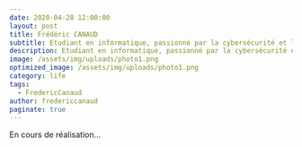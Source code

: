 ```yaml
---
date: 2020-04-28 12:00:00
layout: post
title: Frédéric CANAUD
subtitle: Etudiant en informatique, passionné par la cybersécurité et le développement web
description: Etudiant en informatique, passionné par la cybersécurité et le développement web
image: /assets/img/uploads/photo1.png
optimized_image: /assets/img/uploads/photo1.png
category: life
tags:
  - FredericCanaud
author: fredericcanaud
paginate: true
---
```


En cours de réalisation...
